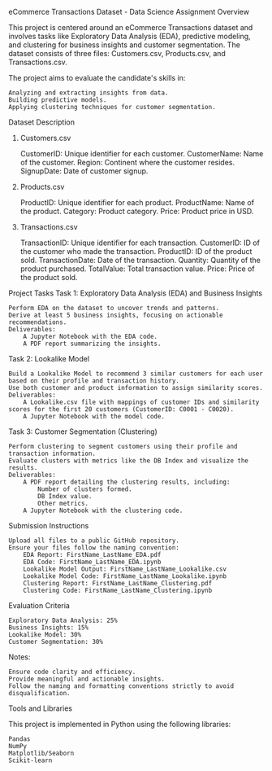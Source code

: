 eCommerce Transactions Dataset - Data Science Assignment
Overview

This project is centered around an eCommerce Transactions dataset and involves tasks like Exploratory Data Analysis (EDA), predictive modeling, and clustering for business insights and customer segmentation. The dataset consists of three files: Customers.csv, Products.csv, and Transactions.csv.

The project aims to evaluate the candidate's skills in:

    Analyzing and extracting insights from data.
    Building predictive models.
    Applying clustering techniques for customer segmentation.

Dataset Description
1. Customers.csv

    CustomerID: Unique identifier for each customer.
    CustomerName: Name of the customer.
    Region: Continent where the customer resides.
    SignupDate: Date of customer signup.

2. Products.csv

    ProductID: Unique identifier for each product.
    ProductName: Name of the product.
    Category: Product category.
    Price: Product price in USD.

3. Transactions.csv

    TransactionID: Unique identifier for each transaction.
    CustomerID: ID of the customer who made the transaction.
    ProductID: ID of the product sold.
    TransactionDate: Date of the transaction.
    Quantity: Quantity of the product purchased.
    TotalValue: Total transaction value.
    Price: Price of the product sold.

Project Tasks
Task 1: Exploratory Data Analysis (EDA) and Business Insights

    Perform EDA on the dataset to uncover trends and patterns.
    Derive at least 5 business insights, focusing on actionable recommendations.
    Deliverables:
        A Jupyter Notebook with the EDA code.
        A PDF report summarizing the insights.

Task 2: Lookalike Model

    Build a Lookalike Model to recommend 3 similar customers for each user based on their profile and transaction history.
    Use both customer and product information to assign similarity scores.
    Deliverables:
        A Lookalike.csv file with mappings of customer IDs and similarity scores for the first 20 customers (CustomerID: C0001 - C0020).
        A Jupyter Notebook with the model code.

Task 3: Customer Segmentation (Clustering)

    Perform clustering to segment customers using their profile and transaction information.
    Evaluate clusters with metrics like the DB Index and visualize the results.
    Deliverables:
        A PDF report detailing the clustering results, including:
            Number of clusters formed.
            DB Index value.
            Other metrics.
        A Jupyter Notebook with the clustering code.

Submission Instructions

    Upload all files to a public GitHub repository.
    Ensure your files follow the naming convention:
        EDA Report: FirstName_LastName_EDA.pdf
        EDA Code: FirstName_LastName_EDA.ipynb
        Lookalike Model Output: FirstName_LastName_Lookalike.csv
        Lookalike Model Code: FirstName_LastName_Lookalike.ipynb
        Clustering Report: FirstName_LastName_Clustering.pdf
        Clustering Code: FirstName_LastName_Clustering.ipynb

Evaluation Criteria

    Exploratory Data Analysis: 25%
    Business Insights: 15%
    Lookalike Model: 30%
    Customer Segmentation: 30%

Notes:

    Ensure code clarity and efficiency.
    Provide meaningful and actionable insights.
    Follow the naming and formatting conventions strictly to avoid disqualification.

Tools and Libraries

This project is implemented in Python using the following libraries:

    Pandas
    NumPy
    Matplotlib/Seaborn
    Scikit-learn